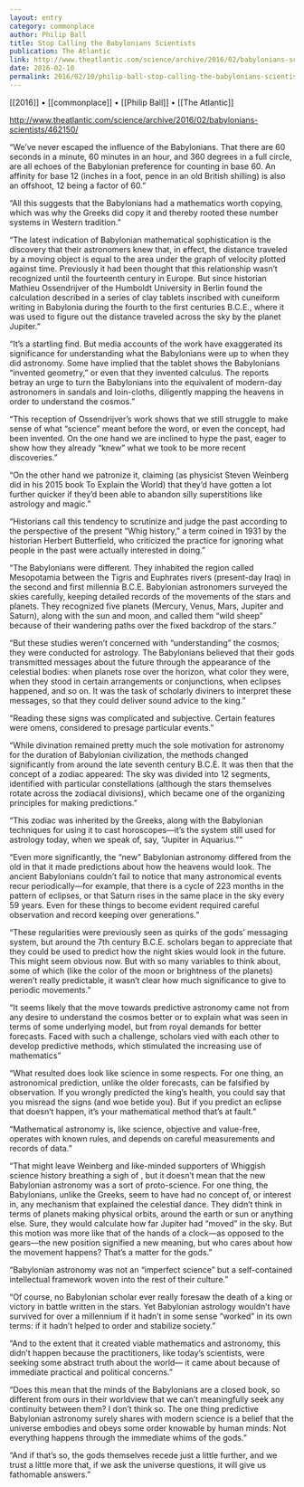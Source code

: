```yaml
---
layout: entry
category: commonplace
author: Philip Ball
title: Stop Calling the Babylonians Scientists
publication: The Atlantic
link: http://www.theatlantic.com/science/archive/2016/02/babylonians-scientists/462150/
date: 2016-02-10
permalink: 2016/02/10/philip-ball-stop-calling-the-babylonians-scientists
---
```


[[2016]] • [[commonplace]] • [[Philip Ball]] • [[The Atlantic]]

http://www.theatlantic.com/science/archive/2016/02/babylonians-scientists/462150/

“We’ve never escaped the influence of the Babylonians. That there are 60 seconds in a minute, 60 minutes in an hour, and 360 degrees in a full circle, are all echoes of the Babylonian preference for counting in base 60. An affinity for base 12 (inches in a foot, pence in an old British shilling) is also an offshoot, 12 being a factor of 60.”

“All this suggests that the Babylonians had a mathematics worth copying, which was why the Greeks did copy it and thereby rooted these number systems in Western tradition.”

“The latest indication of Babylonian mathematical sophistication is the discovery that their astronomers knew that, in effect, the distance traveled by a moving object is equal to the area under the graph of velocity plotted against time. Previously it had been thought that this relationship wasn’t recognized until the fourteenth century in Europe. But since historian Mathieu Ossendrijver of the Humboldt University in Berlin found the calculation described in a series of clay tablets inscribed with cuneiform writing in Babylonia during the fourth to the first centuries B.C.E., where it was used to figure out the distance traveled across the sky by the planet Jupiter.”

“It’s a startling find. But media accounts of the work have exaggerated its significance for understanding what the Babylonians were up to when they did astronomy. Some have implied that the tablet shows the Babylonians “invented geometry,” or even that they invented calculus. The reports betray an urge to turn the Babylonians into the equivalent of modern-day astronomers in sandals and loin-cloths, diligently mapping the heavens in order to understand the cosmos.”

“This reception of Ossendrijver’s work shows that we still struggle to make sense of what “science” meant before the word, or even the concept, had been invented. On the one hand we are inclined to hype the past, eager to show how they already “knew” what we took to be more recent discoveries.”

“On the other hand we patronize it, claiming (as physicist Steven Weinberg did in his 2015 book To Explain the World) that they’d have gotten a lot further quicker if they’d been able to abandon silly superstitions like astrology and magic.”

“Historians call this tendency to scrutinize and judge the past according to the perspective of the present “Whig history,” a term coined in 1931 by the historian Herbert Butterfield, who criticized the practice for ignoring what people in the past were actually interested in doing.”

“The Babylonians were different. They inhabited the region called Mesopotamia between the Tigris and Euphrates rivers (present-day Iraq) in the second and first millennia B.C.E. Babylonian astronomers surveyed the skies carefully, keeping detailed records of the movements of the stars and planets. They recognized five planets (Mercury, Venus, Mars, Jupiter and Saturn), along with the sun and moon, and called them “wild sheep” because of their wandering paths over the fixed backdrop of the stars.”

“But these studies weren’t concerned with “understanding” the cosmos; they were conducted for astrology. The Babylonians believed that their gods transmitted messages about the future through the appearance of the celestial bodies: when planets rose over the horizon, what color they were, when they stood in certain arrangements or conjunctions, when eclipses happened, and so on. It was the task of scholarly diviners to interpret these messages, so that they could deliver sound advice to the king.”

“Reading these signs was complicated and subjective. Certain features were omens, considered to presage particular events.”

“While divination remained pretty much the sole motivation for astronomy for the duration of Babylonian civilization, the methods changed significantly from around the late seventh century B.C.E. It was then that the concept of a zodiac appeared: The sky was divided into 12 segments, identified with particular constellations (although the stars themselves rotate across the zodiacal divisions), which became one of the organizing principles for making predictions.”

“This zodiac was inherited by the Greeks, along with the Babylonian techniques for using it to cast horoscopes—it’s the system still used for astrology today, when we speak of, say, “Jupiter in Aquarius.””

“Even more significantly, the “new” Babylonian astronomy differed from the old in that it made predictions about how the heavens would look. The ancient Babylonians couldn’t fail to notice that many astronomical events recur periodically—for example, that there is a cycle of 223 months in the pattern of eclipses, or that Saturn rises in the same place in the sky every 59 years. Even for these things to become evident required careful observation and record keeping over generations.”

“These regularities were previously seen as quirks of the gods’ messaging system, but around the 7th century B.C.E. scholars began to appreciate that they could be used to predict how the night skies would look in the future. This might seem obvious now. But with so many variables to think about, some of which (like the color of the moon or brightness of the planets) weren’t really predictable, it wasn’t clear how much significance to give to periodic movements.”

“It seems likely that the move towards predictive astronomy came not from any desire to understand the cosmos better or to explain what was seen in terms of some underlying model, but from royal demands for better forecasts. Faced with such a challenge, scholars vied with each other to develop predictive methods, which stimulated the increasing use of mathematics”

“What resulted does look like science in some respects. For one thing, an astronomical prediction, unlike the older forecasts, can be falsified by observation. If you wrongly predicted the king’s health, you could say that you misread the signs (and woe betide you). But if you predict an eclipse that doesn’t happen, it’s your mathematical method that’s at fault.”

“Mathematical astronomy is, like science, objective and value-free, operates with known rules, and depends on careful measurements and records of data.”

“That might leave Weinberg and like-minded supporters of Whiggish science history breathing a sigh of , but it doesn’t mean that the new Babylonian astronomy was a sort of proto-science. For one thing, the Babylonians, unlike the Greeks, seem to have had no concept of, or interest in, any mechanism that explained the celestial dance. They didn’t think in terms of planets making physical orbits, around the earth or sun or anything else. Sure, they would calculate how far Jupiter had “moved” in the sky. But this motion was more like that of the hands of a clock—as opposed to the gears—the new position signified a new meaning, but who cares about how the movement happens? That’s a matter for the gods.”

“Babylonian astronomy was not an “imperfect science” but a self-contained intellectual framework woven into the rest of their culture.”

“Of course, no Babylonian scholar ever really foresaw the death of a king or victory in battle written in the stars. Yet Babylonian astrology wouldn’t have survived for over a millennium if it hadn’t in some sense “worked” in its own terms: if it hadn’t helped to order and stabilize society.”

“And to the extent that it created viable mathematics and astronomy, this didn’t happen because the practitioners, like today’s scientists, were seeking some abstract truth about the world— it came about because of immediate practical and political concerns.”

“Does this mean that the minds of the Babylonians are a closed book, so different from ours in their worldview that we can’t meaningfully seek any continuity between them? I don’t think so. The one thing predictive Babylonian astronomy surely shares with modern science is a belief that the universe embodies and obeys some order knowable by human minds: Not everything happens through the immediate whims of the gods.”

“And if that’s so, the gods themselves recede just a little further, and we trust a little more that, if we ask the universe questions, it will give us fathomable answers.”

